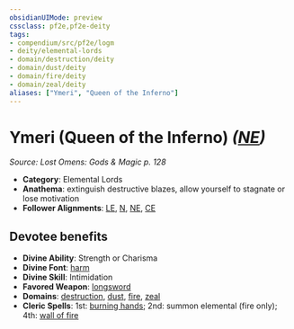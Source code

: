 ```yaml
---
obsidianUIMode: preview
cssclass: pf2e,pf2e-deity
tags:
- compendium/src/pf2e/logm
- deity/elemental-lords
- domain/destruction/deity
- domain/dust/deity
- domain/fire/deity
- domain/zeal/deity
aliases: ["Ymeri", "Queen of the Inferno"]
---
```

# Ymeri (Queen of the Inferno) *([NE](rules/traits/neutral-evil-b1.md))*  
*Source: Lost Omens: Gods & Magic p. 128*  

- **Category**: Elemental Lords
- **Anathema**: extinguish destructive blazes, allow yourself to stagnate or lose motivation
- **Follower Alignments**: [LE](rules/traits/lawful-evil-b1.md), [N](rules/traits/neutral-b1.md), [NE](rules/traits/neutral-evil-b1.md), [CE](rules/traits/chaotic-evil-b1.md)

## Devotee benefits

- **Divine Ability**: Strength or Charisma
- **Divine Font**: [harm](../../spells/harm.md)
- **Divine Skill**: Intimidation
- **Favored Weapon**: [longsword](../../equipment/items/longsword.md)
- **Domains**: [destruction](../domains.md#Destruction), [dust](../domains.md#Dust), [fire](../domains.md#Fire), [zeal](../domains.md#Zeal)
- **Cleric Spells**: 1st: [burning hands](../../spells/burning-hands.md); 2nd: summon elemental (fire only); 4th: [wall of fire](../../spells/wall-of-fire.md)